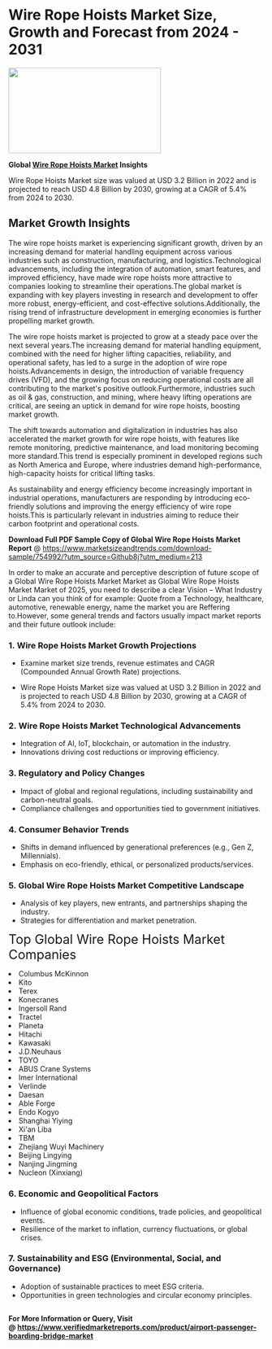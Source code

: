 <H1>Wire Rope Hoists Market Size, Growth and Forecast from 2024 - 2031</H1><img class="aligncenter size-medium wp-image-584254" src="https://thirdeyenews.in/wp-content/uploads/2024/09/Global-Market-Research-300x168.jpeg" alt="" width="300" height="168" /><p><strong>Global&nbsp;<a href="https://www.marketsizeandtrends.com/download-sample/754992/?utm_source=Github8j?utm_medium=213">Wire Rope Hoists Market</a> Insights</strong></p><p>Wire Rope Hoists Market size was valued at USD 3.2 Billion in 2022 and is projected to reach USD 4.8 Billion by 2030, growing at a CAGR of 5.4% from 2024 to 2030.</p><p><h2>Market Growth Insights</h2> <p>The wire rope hoists market is experiencing significant growth, driven by an increasing demand for material handling equipment across various industries such as construction, manufacturing, and logistics.Technological advancements, including the integration of automation, smart features, and improved efficiency, have made wire rope hoists more attractive to companies looking to streamline their operations.The global market is expanding with key players investing in research and development to offer more robust, energy-efficient, and cost-effective solutions.Additionally, the rising trend of infrastructure development in emerging economies is further propelling market growth.</p> <p>The wire rope hoists market is projected to grow at a steady pace over the next several years.The increasing demand for material handling equipment, combined with the need for higher lifting capacities, reliability, and operational safety, has led to a surge in the adoption of wire rope hoists.Advancements in design, the introduction of variable frequency drives (VFD), and the growing focus on reducing operational costs are all contributing to the market's positive outlook.Furthermore, industries such as oil & gas, construction, and mining, where heavy lifting operations are critical, are seeing an uptick in demand for wire rope hoists, boosting market growth.</p> <p>The shift towards automation and digitalization in industries has also accelerated the market growth for wire rope hoists, with features like remote monitoring, predictive maintenance, and load monitoring becoming more standard.This trend is especially prominent in developed regions such as North America and Europe, where industries demand high-performance, high-capacity hoists for critical lifting tasks.</p> <p>As sustainability and energy efficiency become increasingly important in industrial operations, manufacturers are responding by introducing eco-friendly solutions and improving the energy efficiency of wire rope hoists.This is particularly relevant in industries aiming to reduce their carbon footprint and operational costs.</p> <p><span class=""><strong>Download Full PDF Sample Copy of Global Wire Rope Hoists Market Report</strong> @ <a href="https://www.marketsizeandtrends.com/download-sample/754992/?utm_source=Github8j?utm_medium=213" target="_blank">https://www.marketsizeandtrends.com/download-sample/754992/?utm_source=Github8j?utm_medium=213</a></span></p><p>In order to make an accurate and perceptive description of future scope of a Global&nbsp;Wire Rope Hoists Market Market as Global&nbsp;Wire Rope Hoists Market Market of 2025, you need to describe a clear Vision &ndash; What Industry or Linda can you think of for example: Quote from a Technology, healthcare, automotive, renewable energy, name the market you are Reffering to.However, some general trends and factors usually impact market reports and their future outlook include:</p><h3>1.&nbsp;<strong>Wire Rope Hoists Market Growth Projections</strong></h3><ul><li>Examine market size trends, revenue estimates and CAGR (Compounded Annual Growth Rate) projections.</li><li><p>Wire Rope Hoists Market size was valued at USD 3.2 Billion in 2022 and is projected to reach USD 4.8 Billion by 2030, growing at a CAGR of 5.4% from 2024 to 2030.</p></li></ul><h3>2.&nbsp;<strong>Wire Rope Hoists Market Technological Advancements</strong></h3><ul><li>Integration of AI, IoT, blockchain, or automation in the industry.</li><li>Innovations driving cost reductions or improving efficiency.</li></ul><h3>3.&nbsp;<strong>Regulatory and Policy Changes</strong></h3><ul><li>Impact of global and regional regulations, including sustainability and carbon-neutral goals.</li><li>Compliance challenges and opportunities tied to government initiatives.</li></ul><h3>4.&nbsp;<strong>Consumer Behavior Trends</strong></h3><ul><li>Shifts in demand influenced by generational preferences (e.g., Gen Z, Millennials).</li><li>Emphasis on eco-friendly, ethical, or personalized products/services.</li></ul><h3>5.&nbsp;<strong>Global Wire Rope Hoists Market Competitive Landscape</strong></h3><ul><li>Analysis of key players, new entrants, and partnerships shaping the industry.</li><li>Strategies for differentiation and market penetration.</li></ul><p data-pm-slice="1 1 []"><span style="color: inherit; font-family: inherit; font-size: 25px;">Top Global Wire Rope Hoists Market Companies</span></p><div class="" data-test-id=""><p><li>Columbus McKinnon</li><li> Kito</li><li> Terex</li><li> Konecranes</li><li> Ingersoll Rand</li><li> Tractel</li><li> Planeta</li><li> Hitachi</li><li> Kawasaki</li><li> J.D.Neuhaus</li><li> TOYO</li><li> ABUS Crane Systems</li><li> Imer International</li><li> Verlinde</li><li> Daesan</li><li> Able Forge</li><li> Endo Kogyo</li><li> Shanghai Yiying</li><li> Xi'an Liba</li><li> TBM</li><li> Zhejiang Wuyi Machinery</li><li> Beijing Lingying</li><li> Nanjing Jingming</li><li> Nucleon (Xinxiang)</li></p></div><h3>6.&nbsp;<strong>Economic and Geopolitical Factors</strong></h3><ul><li>Influence of global economic conditions, trade policies, and geopolitical events.</li><li>Resilience of the market to inflation, currency fluctuations, or global crises.</li></ul><h3>7.&nbsp;<strong>Sustainability and ESG (Environmental, Social, and Governance)</strong></h3><ul><li>Adoption of sustainable practices to meet ESG criteria.</li><li>Opportunities in green technologies and circular economy principles.</li></ul><h2><strong style="font-size: 14px;">For More Information or Query, Visit @&nbsp;</strong><a style="background-color: #ffffff; font-size: 14px;" href="https://www.marketsizeandtrends.com/report/wire-rope-hoists-market/" target="_blank">https://www.verifiedmarketreports.com/product/airport-passenger-boarding-bridge-market</a></h2>